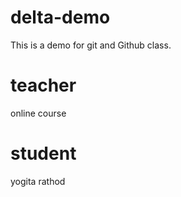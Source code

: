 # delta-demo
This is a demo for git and Github class.

# teacher 
online course

# student 
yogita rathod